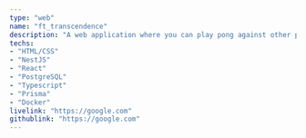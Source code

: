 ```yaml
---
type: "web"
name: "ft_transcendence"
description: "A web application where you can play pong against other players,  join a chatroom and chat real-time with other people, send friend requests to other players and much more..."
techs:
- "HTML/CSS"
- "NestJS"
- "React"
- "PostgreSQL"
- "Typescript"
- "Prisma"
- "Docker"
livelink: "https://google.com"
githublink: "https://google.com"
---
```


